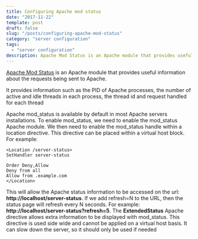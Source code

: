 ```yaml
---
title: Configuring Apache mod status
date: "2017-11-22"
template: post
draft: false
slug: "/posts/configuring-apache-mod-status"
category: "server configuration"
tags:
  - "server configuration"
description: Apache Mod Status is an Apache module that provides useful information about the requests being sent to Apache.
---
```


[Apache Mod Status](https://httpd.apache.org/docs/2.4/mod/mod_status.html) is an Apache module that provides useful information about the requests being sent to Apache.

It provides information such as the PID of Apache processes, the number of active and idle threads in each process, the thread id and request handled for each thread

Apache mod_status is available by default in most Apache servers installations. To enable mod_status, we need to enable the mod_status Apache module. We then need to enable the mod_status handle within a location directive. This directive can be placed within a virtual host block. For example:

```
<Location /server-status>
SetHandler server-status

Order Deny,Allow
Deny from all
Allow from .example.com
</Location>
```

This will allow the Apache status information to be accessed on the url: **http://localhost/server-status**. If we add refresh=N to the URL, then the status page will refresh every N seconds. For example: **http://localhost/server-status?refresh=5**. The **ExtendedStatus** Apache directive allows extra information to be displayed with mod_status. This directive is used side wide and cannot be applied on a virtual host basis. It can slow down the server, so it should only be used if needed
